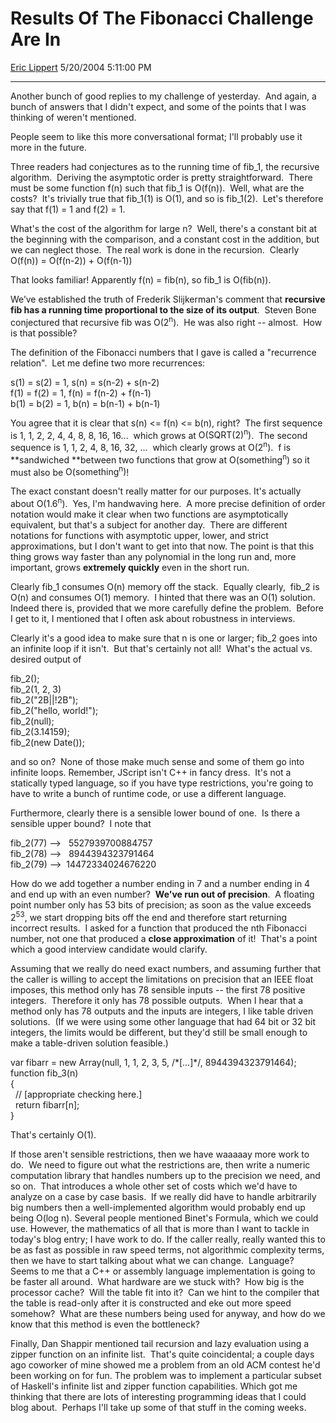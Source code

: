 <div id="page">

# Results Of The Fibonacci Challenge Are In

[Eric Lippert](https://social.msdn.microsoft.com/profile/Eric%20Lippert) 5/20/2004 5:11:00 PM

-----

<div id="content">

<span>Another bunch of good replies to my challenge of yesterday.  And again, a bunch of answers that I didn't expect, and some of the points that I was thinking of weren't mentioned. </span>

<span>People seem to like this more conversational format; I'll probably use it more in the future. </span>

<span>Three readers had conjectures as to the running time of </span><span>fib\_1</span><span>, the recursive algorithm.  Deriving the asymptotic order is pretty straightforward.  There must be some function </span><span>f(n)</span><span> such that </span><span>fib\_1</span><span> is </span><span>O(f(n))</span><span>.  Well, what are the costs?  It's trivially true that </span><span>fib\_1(1)</span><span> is </span><span>O(1)</span><span>, and so is </span><span>fib\_1(2)</span><span>.  Let's therefore say that </span><span>f(1) = 1</span><span> and </span><span>f(2) = 1</span><span>. </span>

<span>What's the cost of the algorithm for large </span><span>n</span><span>?  Well, there's a constant bit at the beginning with the comparison, and a constant cost in the addition, but we can neglect those.  The real work is done in the recursion.  Clearly </span><span>O(f(n)) = O(f(n-2)) + O(f(n-1)) </span>

<span>That looks familiar\! Apparently </span><span>f(n) = fib(n)</span><span>, so </span><span>fib\_1</span><span> is </span><span>O(fib(n))</span><span>. </span>

<span>We’ve established the truth of Frederik Slijkerman's comment that **recursive fib has a running time proportional to the size of its output**.  Steven Bone conjectured that recursive fib was </span><span>O(2<sup>n</sup>)</span><span>.  He was also right -- almost.  How is that possible? </span>

<span>The definition of the Fibonacci numbers that I gave is called a "recurrence relation".  Let me define two more recurrences: </span>

<span>s(1) = s(2) = 1, </span><span>s(n) = s(n-2) + s(n-2)  
</span><span>f(1) = f(2) = 1, </span><span>f(n) = f(n-2) + f(n-1)  
</span><span>b(1) = b(2) = 1, </span><span>b(n) = b(n-1) + b(n-1) </span>

<span>You agree that it is clear that </span><span>s(n) \<= f(n) \<= b(n)</span><span>, right?  The first sequence is </span><span>1, 1, 2, 2, 4, 4, 8, 8, 16, 16...</span><span>  which grows at </span><span>O(SQRT(2)<sup>n</sup>)</span><span>.  The second sequence is </span><span>1, 1, 2, 4, 8, 16, 32, ...</span><span>  which clearly grows at </span><span>O(2<sup>n</sup>)</span><span>.  </span><span>f</span><span> is **<span>sandwiched </span>**between two functions that grow at </span><span>O(something<sup>n</sup>)</span><span> </span><span>so it must also be </span><span>O(something<sup>n</sup>)</span><span>\!  </span>

<span>The exact constant doesn't really matter for our purposes. It's actually about </span><span>O(1.6<sup>n</sup>)</span><span>.  Yes, I'm handwaving here.  A more precise definition of order notation would make it clear when two functions are asymptotically equivalent, but that's a subject for another day.  There are different notations for functions with asymptotic upper, lower, and strict approximations, but I don't want to get into that now. The point is that this thing grows way faster than any polynomial in the long run and, more important, grows **extremely quickly** even in the short run. </span>

<span>Clearly </span><span>fib\_1</span><span> consumes </span><span>O(n)</span><span> memory off the stack.  Equally clearly,  </span><span>fib\_2</span><span> is </span><span>O(n)</span><span> and consumes </span><span>O(1)</span><span> memory.  I hinted that there was an </span><span>O(1)</span><span> solution.  Indeed there is, provided that we more carefully define the problem.  Before I get to it, I mentioned that I often ask about robustness in interviews.  </span>

<span>Clearly it's a good idea to make sure that </span><span>n</span><span> is one or larger; </span><span>fib\_2</span><span> goes into an infinite loop if it isn't.  But that's certainly not all\!  What's the actual vs. desired output of </span>

<span>fib\_2();  
</span><span>fib\_2(1, 2, 3)  
</span><span>fib\_2("2B||\!2B");  
</span><span>fib\_2("hello, world\!");  
</span><span>fib\_2(null);  
</span><span>fib\_2(3.14159);  
</span><span>fib\_2(new Date()); </span>

<span>and so on?  None of those make much sense and some of them go into infinite loops. Remember, JScript isn't C++ in fancy dress.  It's not a statically typed language, so if you have type restrictions, you're going to have to write a bunch of runtime code, or use a different language. </span>

<span>Furthermore, clearly there is a sensible lower bound of one.  Is there a sensible upper bound?  I note that </span>

<span>fib\_2(77) --\>   5527939700884757  
fib\_2(78) --\>   8944394323791464  
fib\_2(79) --\>  14472334024676220 </span>

<span>How do we add together a number ending in 7 and a number ending in 4 and end up with an even number?  **We've run out of precision**.  A floating point number only has 53 bits of precision; as soon as the value exceeds 2<sup>53</sup>, we start dropping bits off the end and therefore start returning incorrect results.  I asked for a function that produced the nth Fibonacci number, not one that produced a **<span>close approximation</span>** of it\!  That's a point which a good interview candidate would clarify.  </span>

<span>Assuming that we really do need exact numbers, and assuming further that the caller is willing to accept the limitations on precision that an IEEE float imposes, this method only has 78 sensible inputs -- the first 78 positive integers.  Therefore it only has 78 possible outputs.  When I hear that a method only has 78 outputs and the inputs are integers, I like table driven solutions.  (If we were using some other language that had 64 bit or 32 bit integers, the limits would be different, but they'd still be small enough to make a table-driven solution feasible.) </span>

<span>var fibarr = new Array(null, 1, 1, 2, 3, 5, /\*\[...\]\*/, 8944394323791464);  
</span><span>function fib\_3(n)  
</span><span>{  
</span><span>  </span><span>// \[appropriate checking here.\]  
</span><span>  </span><span>return fibarr\[n\];  
</span><span>} </span>

<span>That's certainly </span><span>O(1).</span><span> </span>

<span>If those aren't sensible restrictions, then we have waaaaay more work to do.  We need to figure out what the restrictions are, then write a numeric computation library that handles numbers up to the precision we need, and so on.  That introduces a whole other set of costs which we'd have to analyze on a case by case basis.  If we really did have to handle arbitrarily big numbers then a well-implemented algorithm would probably end up being <span>O(log n)</span>. Several people mentioned Binet's Formula, which we could use. However, the mathematics of all that is more than I want to tackle in today's blog entry; I have work to do.</span> <span>If the caller really, really wanted this to be as fast as possible in raw speed terms, not algorithmic complexity terms, then we have to start talking about what we can change.  Language?  Seems to me that a C++ or assembly language implementation is going to be faster all around.  What hardware are we stuck with?  How big is the processor cache?  Will the table fit into it?  Can we hint to the compiler that the table is read-only after it is constructed and eke out more speed somehow?  What are these numbers being used for anyway, and how do we know that this method is even the bottleneck? </span>

<span>Finally, Dan Shappir mentioned tail recursion and lazy evaluation using a zipper function on an infinite list.  That's quite coincidental; a couple days ago coworker of mine showed me a problem from an old ACM contest he'd been working on for fun. The problem was to implement a particular subset of Haskell's infinite list and zipper function capabilities. Which got me thinking that there are lots of interesting programming ideas that I could blog about.  Perhaps I'll take up some of that stuff in the coming weeks. </span>

<span></span> 

</div>

</div>

